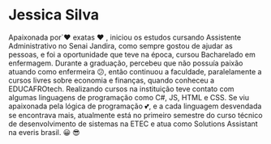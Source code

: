 # Jessica Silva
Apaixonada por`:heart: exatas :heart: , iniciou os estudos cursando Assistente Administrativo no Senai Jandira, como sempre gostou de ajudar as pessoas, e foi a oportunidade que teve na época, cursou Bacharelado em enfermagem. Durante a graduação, percebeu que não possuía paixão atuando como enfermeira :confused:, então continuou a faculdade, paralelamente a cursos livres sobre economia e finanças, quando conheceu a EDUCAFROtech.
Realizando cursos na instituição teve contato com algumas linguagens de programação como C#, JS, HTML e CSS. Se viu apaixonada pela    lógica de programação :two_hearts:, e a cada linguagem desvendada se encontrava mais, atualmente está no primeiro semestre do curso técnico de desenvolvimento de sistemas na ETEC e atua como Solutions Assistant na everis brasil. :grinning: :sunglasses: 